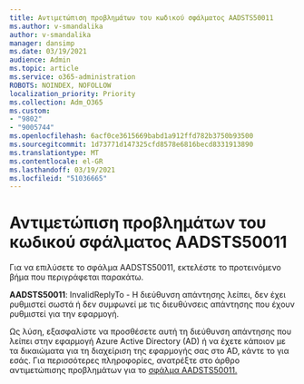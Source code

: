 ```yaml
---
title: Αντιμετώπιση προβλημάτων του κωδικού σφάλματος AADSTS50011
ms.author: v-smandalika
author: v-smandalika
manager: dansimp
ms.date: 03/19/2021
audience: Admin
ms.topic: article
ms.service: o365-administration
ROBOTS: NOINDEX, NOFOLLOW
localization_priority: Priority
ms.collection: Adm_O365
ms.custom:
- "9802"
- "9005744"
ms.openlocfilehash: 6acf0ce3615669babd1a912ffd782b3750b93500
ms.sourcegitcommit: 1d73771d147325cfd8578e6816becd8331913890
ms.translationtype: MT
ms.contentlocale: el-GR
ms.lasthandoff: 03/19/2021
ms.locfileid: "51036665"
---
```

# <a name="troubleshoot-error-code-aadsts50011"></a>Αντιμετώπιση προβλημάτων του κωδικού σφάλματος AADSTS50011

Για να επιλύσετε το σφάλμα AADSTS50011, εκτελέστε το προτεινόμενο βήμα που περιγράφεται παρακάτω.

**AADSTS50011**: InvalidReplyTo - Η διεύθυνση απάντησης λείπει, δεν έχει ρυθμιστεί σωστά ή δεν συμφωνεί με τις διευθύνσεις απάντησης που έχουν ρυθμιστεί για την εφαρμογή.

Ως λύση, εξασφαλίστε να προσθέσετε αυτή τη διεύθυνση απάντησης που λείπει στην εφαρμογή Azure Active Directory (AD) ή να έχετε κάποιον με τα δικαιώματα για τη διαχείριση της εφαρμογής σας στο AD, κάντε το για εσάς. Για περισσότερες πληροφορίες, ανατρέξτε στο άρθρο αντιμετώπισης προβλημάτων για το [σφάλμα AADSTS50011.](https://docs.microsoft.com/troubleshoot/azure/active-directory/error-code-aadsts50011-reply-url-mismatch)